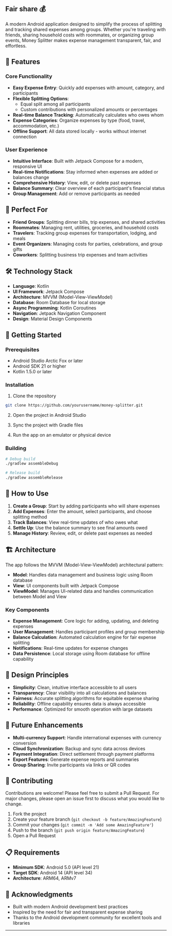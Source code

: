 ## Fair share 💰

A modern Android application designed to simplify the process of splitting and tracking shared expenses among groups. Whether you're traveling with friends, sharing household costs with roommates, or organizing group events, Money Splitter makes expense management transparent, fair, and effortless.

## 🌟 Features

### Core Functionality
- **Easy Expense Entry**: Quickly add expenses with amount, category, and participants
- **Flexible Splitting Options**: 
  - Equal split among all participants
  - Custom contributions with personalized amounts or percentages
- **Real-time Balance Tracking**: Automatically calculates who owes whom
- **Expense Categories**: Organize expenses by type (food, travel, accommodation, etc.)
- **Offline Support**: All data stored locally - works without internet connection

### User Experience
- **Intuitive Interface**: Built with Jetpack Compose for a modern, responsive UI
- **Real-time Notifications**: Stay informed when expenses are added or balances change
- **Comprehensive History**: View, edit, or delete past expenses
- **Balance Summary**: Clear overview of each participant's financial status
- **Group Management**: Add or remove participants as needed

## 🎯 Perfect For

- **Friend Groups**: Splitting dinner bills, trip expenses, and shared activities
- **Roommates**: Managing rent, utilities, groceries, and household costs
- **Travelers**: Tracking group expenses for transportation, lodging, and meals
- **Event Organizers**: Managing costs for parties, celebrations, and group gifts
- **Coworkers**: Splitting business trip expenses and team activities

## 🛠️ Technology Stack

- **Language**: Kotlin
- **UI Framework**: Jetpack Compose
- **Architecture**: MVVM (Model-View-ViewModel)
- **Database**: Room Database for local storage
- **Async Programming**: Kotlin Coroutines
- **Navigation**: Jetpack Navigation Component
- **Design**: Material Design Components



## 🚀 Getting Started

### Prerequisites

- Android Studio Arctic Fox or later
- Android SDK 21 or higher
- Kotlin 1.5.0 or later

### Installation

1. Clone the repository
```bash
git clone https://github.com/yourusername/money-splitter.git
```

2. Open the project in Android Studio

3. Sync the project with Gradle files

4. Run the app on an emulator or physical device

### Building

```bash
# Debug build
./gradlew assembleDebug

# Release build
./gradlew assembleRelease
```

## 📖 How to Use

1. **Create a Group**: Start by adding participants who will share expenses
2. **Add Expenses**: Enter the amount, select participants, and choose splitting method
3. **Track Balances**: View real-time updates of who owes what
4. **Settle Up**: Use the balance summary to see final amounts owed
5. **Manage History**: Review, edit, or delete past expenses as needed

## 🏗️ Architecture

The app follows the MVVM (Model-View-ViewModel) architectural pattern:

- **Model**: Handles data management and business logic using Room database
- **View**: UI components built with Jetpack Compose
- **ViewModel**: Manages UI-related data and handles communication between Model and View

### Key Components

- **Expense Management**: Core logic for adding, updating, and deleting expenses
- **User Management**: Handles participant profiles and group membership
- **Balance Calculation**: Automated calculation engine for fair expense splitting
- **Notifications**: Real-time updates for expense changes
- **Data Persistence**: Local storage using Room database for offline capability

## 🎨 Design Principles

- **Simplicity**: Clean, intuitive interface accessible to all users
- **Transparency**: Clear visibility into all calculations and balances
- **Fairness**: Accurate splitting algorithms for equitable expense sharing
- **Reliability**: Offline capability ensures data is always accessible
- **Performance**: Optimized for smooth operation with large datasets

## 🔮 Future Enhancements

- **Multi-currency Support**: Handle international expenses with currency conversion
- **Cloud Synchronization**: Backup and sync data across devices
- **Payment Integration**: Direct settlement through payment platforms
- **Export Features**: Generate expense reports and summaries
- **Group Sharing**: Invite participants via links or QR codes

## 🤝 Contributing

Contributions are welcome! Please feel free to submit a Pull Request. For major changes, please open an issue first to discuss what you would like to change.

1. Fork the project
2. Create your feature branch (`git checkout -b feature/AmazingFeature`)
3. Commit your changes (`git commit -m 'Add some AmazingFeature'`)
4. Push to the branch (`git push origin feature/AmazingFeature`)
5. Open a Pull Request

## 📋 Requirements

- **Minimum SDK**: Android 5.0 (API level 21)
- **Target SDK**: Android 14 (API level 34)
- **Architecture**: ARM64, ARMv7


## 🙏 Acknowledgments

- Built with modern Android development best practices
- Inspired by the need for fair and transparent expense sharing
- Thanks to the Android development community for excellent tools and libraries

---
